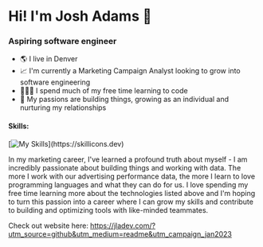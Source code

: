 
# Hi! I'm Josh Adams 👋
### Aspiring software engineer

- 🌎 I live in Denver
- 📈 I'm currently a Marketing Campaign Analyst looking to grow into software engineering
- 🧑🏼‍💻 I spend much of my free time learning to code
- 💙 My passions are building things, growing as an individual and nurturing my relationships


#### Skills: 
[![My Skills](https://skillicons.dev/icons?i=js,html,css,vue,react,nodejs,java,py,django,mysql,mongodb,postgres,netlify,instagram,linkedin,)](https://skillicons.dev)

In my marketing career, I've learned a profound truth about myself - I am incredibly passionate about building things and working with data. The more I work with our advertising performance data, the more I learn to love programming languages and what they can do for us. I love spending my free time learning more about the technologies listed above and I'm hoping to turn this passion into a career where I can grow my skills and contribute to building and optimizing tools with like-minded teammates. 

Check out website here: https://jladev.com/?utm_source=github&utm_medium=readme&utm_campaign_jan2023
